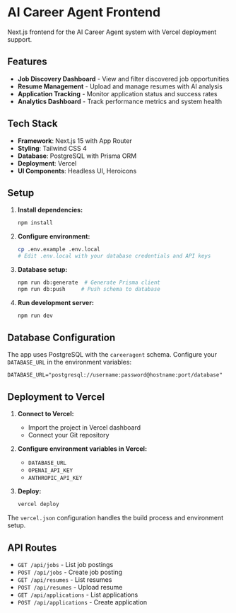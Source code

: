 # AI Career Agent Frontend

Next.js frontend for the AI Career Agent system with Vercel deployment support.

## Features

- **Job Discovery Dashboard** - View and filter discovered job opportunities
- **Resume Management** - Upload and manage resumes with AI analysis
- **Application Tracking** - Monitor application status and success rates
- **Analytics Dashboard** - Track performance metrics and system health

## Tech Stack

- **Framework**: Next.js 15 with App Router
- **Styling**: Tailwind CSS 4
- **Database**: PostgreSQL with Prisma ORM
- **Deployment**: Vercel
- **UI Components**: Headless UI, Heroicons

## Setup

1. **Install dependencies:**
   ```bash
   npm install
   ```

2. **Configure environment:**
   ```bash
   cp .env.example .env.local
   # Edit .env.local with your database credentials and API keys
   ```

3. **Database setup:**
   ```bash
   npm run db:generate  # Generate Prisma client
   npm run db:push     # Push schema to database
   ```

4. **Run development server:**
   ```bash
   npm run dev
   ```

## Database Configuration

The app uses PostgreSQL with the `careeragent` schema. Configure your `DATABASE_URL` in the environment variables:

```
DATABASE_URL="postgresql://username:password@hostname:port/database"
```

## Deployment to Vercel

1. **Connect to Vercel:**
   - Import the project in Vercel dashboard
   - Connect your Git repository

2. **Configure environment variables in Vercel:**
   - `DATABASE_URL`
   - `OPENAI_API_KEY` 
   - `ANTHROPIC_API_KEY`

3. **Deploy:**
   ```bash
   vercel deploy
   ```

The `vercel.json` configuration handles the build process and environment setup.

## API Routes

- `GET /api/jobs` - List job postings
- `POST /api/jobs` - Create job posting
- `GET /api/resumes` - List resumes
- `POST /api/resumes` - Upload resume
- `GET /api/applications` - List applications
- `POST /api/applications` - Create application
